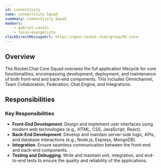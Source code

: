 ```yaml
---
id: connectivity
name: Connectivity Squad
summmary: Connectivity Squad
members:
    - gabriel-casals
    - tasso-evangelista
slackDirectMessageUrl: https://open.rocket.chat/group/RC-Core
---
```


## Overview

The Rocket.Chat Core Squad oversees the full application lifecycle for core functionalities, encompassing development, deployment, and maintenance of both front-end and back-end components. This includes Omnichannel, Team Collaboration, Federation, Chat Engine, and Integrations.

## Responsibilities

### Key Responsibilities
- **Front-End Development**: Design and implement user interfaces using modern web technologies (e.g., HTML, CSS, JavaScript, React).
- **Back-End Development**: Develop and maintain server-side logic, APIs, and database interactions (e.g., Node.js, Express, MongoDB).
- **Integration**: Ensure seamless communication between the front-end and back-end components.
- **Testing and Debugging**: Write and maintain unit, integration, and end-to-end tests to ensure the quality and reliability of the applications.

